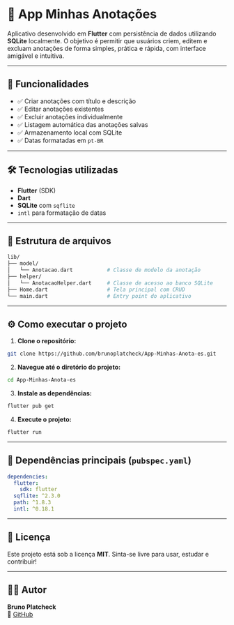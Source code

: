 
# 📝 App Minhas Anotações

Aplicativo desenvolvido em **Flutter** com persistência de dados utilizando **SQLite** localmente. O objetivo é permitir que usuários criem, editem e excluam anotações de forma simples, prática e rápida, com interface amigável e intuitiva.

---

## 🚀 Funcionalidades

- ✅ Criar anotações com título e descrição  
- ✅ Editar anotações existentes  
- ✅ Excluir anotações individualmente  
- ✅ Listagem automática das anotações salvas  
- ✅ Armazenamento local com SQLite  
- ✅ Datas formatadas em `pt-BR`

---

## 🛠️ Tecnologias utilizadas

- **Flutter** (SDK)
- **Dart**
- **SQLite** com `sqflite`
- `intl` para formatação de datas

---

## 📂 Estrutura de arquivos

```bash
lib/
├── model/
│   └── Anotacao.dart           # Classe de modelo da anotação
├── helper/
│   └── AnotacaoHelper.dart     # Classe de acesso ao banco SQLite
├── Home.dart                   # Tela principal com CRUD
└── main.dart                   # Entry point do aplicativo
```

---

## ⚙️ Como executar o projeto

1. **Clone o repositório:**

```bash
git clone https://github.com/brunoplatcheck/App-Minhas-Anota-es.git
```

2. **Navegue até o diretório do projeto:**

```bash
cd App-Minhas-Anota-es
```

3. **Instale as dependências:**

```bash
flutter pub get
```

4. **Execute o projeto:**

```bash
flutter run
```

---

## 📌 Dependências principais (`pubspec.yaml`)

```yaml
dependencies:
  flutter:
    sdk: flutter
  sqflite: ^2.3.0
  path: ^1.8.3
  intl: ^0.18.1
```

---

## 📃 Licença

Este projeto está sob a licença **MIT**. Sinta-se livre para usar, estudar e contribuir!

---

## 👨‍💻 Autor

**Bruno Platcheck**  
🔗 [GitHub](https://github.com/brunoplatcheck)
